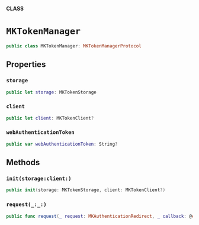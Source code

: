 **CLASS**

# `MKTokenManager`

```swift
public class MKTokenManager: MKTokenManagerProtocol
```

## Properties
### `storage`

```swift
public let storage: MKTokenStorage
```

### `client`

```swift
public let client: MKTokenClient?
```

### `webAuthenticationToken`

```swift
public var webAuthenticationToken: String?
```

## Methods
### `init(storage:client:)`

```swift
public init(storage: MKTokenStorage, client: MKTokenClient?)
```

### `request(_:_:)`

```swift
public func request(_ request: MKAuthenticationRedirect, _ callback: @escaping (Result<String, Error>) -> Void)
```
